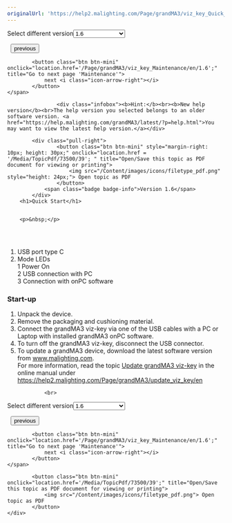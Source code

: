 ```yaml
---
originalUrl: 'https://help2.malighting.com/Page/grandMA3/viz_key_Quick_Start/en/1.6'
---
```


<div class="topic-navigation">

<div class="pull-right">
	<span class="pull-left">


<div class="pull-left">
<form action="/Topic/SetCurrentVersionNumber" class="form-inline" id="frmTagSelector" method="post">	<span class="form-mini">
		<div class="input-prepend"><span class="add-on">Select different version</span><select autocomplete="off" id="versionNumberId" name="versionNumberId" onchange="$(this).closest('#frmTagSelector').submit();" style="width: 120px;"><option value="">- latest -</option>
<option value="10">1.0</option>
<option value="32">1.1</option>
<option value="35">1.2</option>
<option value="36">1.3</option>
<option value="37">1.4</option>
<option value="38">1.5</option>
<option selected="selected" value="39">1.6</option>
<option value="40">1.7</option>
<option value="42">1.8</option>
<option value="43">1.9</option>
<option value="44">2.0</option>
</select></div>
		<input data-val="true" data-val-number="The field Int32 must be a number." data-val-required="The Int32 field is required." id="ProductId" name="ProductId" type="hidden" value="41">
		<input id="CurrentGuid" name="CurrentGuid" type="hidden" value="82ac2e87-c636-40d8-9398-83d6c0ae963e">
	</span>
</form></div>&nbsp;	</span>
	<span class="pull-right" style="white-space: nowrap;">
			<button class="btn btn-mini" onclick="location.href='/Page/grandMA3/viz_key_Limitations/en/1.6'; " title="Go to previous page 'Limitations'">
				<i class="icon-arrow-left"></i> previous
			</button>

			<button class="btn btn-mini" onclick="location.href='/Page/grandMA3/viz_key_Maintenance/en/1.6';" title="Go to next page 'Maintenance'">
				next <i class="icon-arrow-right"></i> 
			</button>
	</span>
</div>
<div class="clear-fix" style="margin-bottom: 10px"></div>
</div>

					<div class="infobox"><b>Hint:</b><br><b>New help version</b><br>The help version you selected belongs to an older software version. <a href="https://help.malighting.com/grandMA3/latest/?p=help.html">You may want to view the latest help version.</a></div>

			<div class="pull-right">
					<button class="btn btn-mini" style="margin-right: 10px; height: 30px;" onclick="location.href = '/Media/TopicPdf/73500/39'; " title="Open/Save this topic as PDF document for viewing or printing">
						<img src="/Content/images/icons/filetype_pdf.png" style="height: 24px;"> Open topic as PDF
					</button>
				<span class="badge badge-info">Version 1.6</span>
			</div>
		<h1>Quick Start</h1>


		<p>&nbsp;</p>

<p><img alt="" src="/Media/Image/img_GM3_viz-key_front_callouts.png"></p>

<p>&nbsp;</p>

<ol>
	<li>USB port type C</li>
	<li>Mode LEDs<br>
	1 Power On<br>
	2 USB connection with PC<br>
	3 Connection with onPC software</li>
</ol>

<a name="toc_header_anchor_1" id="toc_header_anchor_1" class="topic-toc-item"></a><h3>Start-up</h3>

<ol>
	<li>Unpack the device.</li>
	<li>Remove the packaging and cushioning material.&nbsp;</li>
	<li>Connect the&nbsp;grandMA3 viz-key via one of the USB cables with a PC or Laptop with installed grandMA3 onPC software.</li>
	<li>To turn off the grandMA3 viz-key, disconnect the USB connector.</li>
	<li>To update a grandMA3 device, download the latest software version from&nbsp;<a href="https://www.malighting.com/">www.malighting.com</a>.<br>
	For more information, read the topic <a href="/Topic/0abafa3e-dc74-4e28-855a-bdee8516aeed">Update grandMA3 viz-key</a> in the online manual under <a href="/Page/grandMA3/update_viz_key/en">https://help2.malighting.com/Page/grandMA3/update_viz_key/en</a></li>
</ol>


				<br>
<div class="topic-navigation">

<div class="pull-right">
	<span class="pull-left">


<div class="pull-left">
<form action="/Topic/SetCurrentVersionNumber" class="form-inline" id="frmTagSelector" method="post">	<span class="form-mini">
		<div class="input-prepend"><span class="add-on">Select different version</span><select autocomplete="off" id="versionNumberId" name="versionNumberId" onchange="$(this).closest('#frmTagSelector').submit();" style="width: 120px;"><option value="">- latest -</option>
<option value="10">1.0</option>
<option value="32">1.1</option>
<option value="35">1.2</option>
<option value="36">1.3</option>
<option value="37">1.4</option>
<option value="38">1.5</option>
<option selected="selected" value="39">1.6</option>
<option value="40">1.7</option>
<option value="42">1.8</option>
<option value="43">1.9</option>
<option value="44">2.0</option>
</select></div>
		<input data-val="true" data-val-number="The field Int32 must be a number." data-val-required="The Int32 field is required." id="ProductId" name="ProductId" type="hidden" value="41">
		<input id="CurrentGuid" name="CurrentGuid" type="hidden" value="82ac2e87-c636-40d8-9398-83d6c0ae963e">
	</span>
</form></div>&nbsp;	</span>
	<span class="pull-right" style="white-space: nowrap;">
			<button class="btn btn-mini" onclick="location.href='/Page/grandMA3/viz_key_Limitations/en/1.6'; " title="Go to previous page 'Limitations'">
				<i class="icon-arrow-left"></i> previous
			</button>

			<button class="btn btn-mini" onclick="location.href='/Page/grandMA3/viz_key_Maintenance/en/1.6';" title="Go to next page 'Maintenance'">
				next <i class="icon-arrow-right"></i> 
			</button>
	</span>
</div>
	<div class="clear-fix"></div>
	<div class="pull-right">
	
			<button class="btn btn-mini" onclick="location.href='/Media/TopicPdf/73500/39';" title="Open/Save this topic as PDF document for viewing or printing">
				<img src="/Content/images/icons/filetype_pdf.png"> Open topic as PDF
			</button>
	</div>
<div class="clear-fix" style="margin-bottom: 10px"></div>
</div>

	
